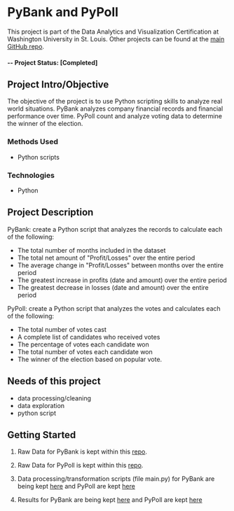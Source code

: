 # PyBank and PyPoll
This project is part of the Data Analytics and Visualization Certification at Washington University in St. Louis.  Other projects can be found at the [main GitHub repo](https://github.com/jfandata).

#### -- Project Status: [Completed]

## Project Intro/Objective
The objective of the project is to use Python scripting skills to analyze real world situations. PyBank analyzes company financial records and financial performance over time. PyPoll count and analyze voting data to determine the winner of the election. 

### Methods Used
* Python scripts

### Technologies
* Python

## Project Description
PyBank: create a Python script that analyzes the records to calculate each of the following:
- The total number of months included in the dataset
- The total net amount of "Profit/Losses" over the entire period
- The average change in "Profit/Losses" between months over the entire period
- The greatest increase in profits (date and amount) over the entire period
- The greatest decrease in losses (date and amount) over the entire period

PyPoll: create a Python script that analyzes the votes and calculates each of the following:
- The total number of votes cast
- A complete list of candidates who received votes
- The percentage of votes each candidate won
- The total number of votes each candidate won
- The winner of the election based on popular vote.

## Needs of this project

- data processing/cleaning
- data exploration
- python script

## Getting Started

1. Raw Data for PyBank is kept within this [repo](https://github.com/jfandata/PYTHON-PyPoll-PyBank/tree/master/PyBank/Resources).

2. Raw Data for PyPoll is kept within this [repo](https://github.com/jfandata/Washington_University_Data_Analytics_Certificate/tree/master/projects/Python/PyPoll/Resources).

2. Data processing/transformation scripts (file main.py) for PyBank are being kept [here](https://github.com/jfandata/Washington_University_Data_Analytics_Certificate/tree/master/projects/Python/PyBank) and PyPoll are kept [here](https://github.com/jfandata/Washington_University_Data_Analytics_Certificate/tree/master/projects/Python/PyPoll)

3. Results for PyBank are being kept [here](https://github.com/jfandata/Washington_University_Data_Analytics_Certificate/tree/master/projects/Python/PyBank) and PyPoll are kept [here](https://github.com/jfandata/Washington_University_Data_Analytics_Certificate/tree/master/projects/Python/PyPoll)
